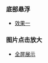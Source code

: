 
### 底部悬浮
- [效果一](http://htmlpreview.github.io/?https://github.com/hury88/snippets/blob/h5/%E5%BA%95%E9%83%A8%E6%82%AC%E6%B5%AE.html)

### 图片点击放大
- [全屏展示](http://htmlpreview.github.io/?https://github.com/hury88/snippets/blob/h5/pc%E7%AB%AF%E7%82%B9%E5%87%BB%E5%9B%BE%E7%89%87%E6%94%BE%E5%A4%A7%E6%95%88%E6%9E%9C.html)
